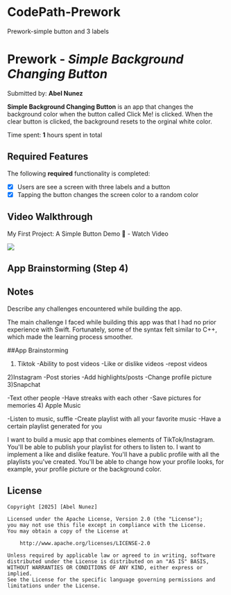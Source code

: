# CodePath-Prework
Prework-simple button and 3 labels
# Prework - *Simple Background Changing Button*

Submitted by: **Abel Nunez**

**Simple Background Changing Button** is an app that changes the background color when the button called Click Me! is clicked. When the clear button is clicked, the background resets to the orginal white color.  

Time spent: **1** hours spent in total

## Required Features

The following **required** functionality is completed:

- [x] Users are see a screen with three labels and a button
- [x] Tapping the button changes the screen color to a random color
 
## Video Walkthrough

My First Project: A Simple Button Demo 🎉 - Watch Video
 <div>
    <a href="https://www.loom.com/share/db3454d4e508471099f253a9cf201e8d">
    </a>
    <a href="https://www.loom.com/share/db3454d4e508471099f253a9cf201e8d">
      <img style="max-width:300px;" src="https://cdn.loom.com/sessions/thumbnails/db3454d4e508471099f253a9cf201e8d-9e40e1b37c168e74-full-play.gif">
    </a>
  </div>

## App Brainstorming (Step 4)

## Notes

Describe any challenges encountered while building the app.

The main challenge I faced while building this app was that I had no prior experience with Swift. Fortunately, some of the syntax felt similar to C++, which made the learning process smoother. 


##App Brainstorming

 1) Tiktok
 -Ability to post videos
 -Like or dislike videos
 -repost videos
 
 2)Instagram
 -Post stories
 -Add highlights/posts
 -Change profile picture
 3)Snapchat
 
 -Text other people
 -Have streaks with each other
 -Save pictures for memories 
 4) Apple Music
 
 -Listen to music, suffle
 -Create playlist with all your favorite music
 -Have a certain playlist generated for you
 
 I want to build a music app that combines elements of TikTok/Instagram. You'll be able to publish your playlist for others to listen to. I want to implement a like and dislike feature. You'll have a public profile with all the playlists you've created. You'll be able to change how your profile looks, for example, your profile picture or the background color.  

## License

    Copyright [2025] [Abel Nunez]

    Licensed under the Apache License, Version 2.0 (the "License");
    you may not use this file except in compliance with the License.
    You may obtain a copy of the License at

        http://www.apache.org/licenses/LICENSE-2.0

    Unless required by applicable law or agreed to in writing, software
    distributed under the License is distributed on an "AS IS" BASIS,
    WITHOUT WARRANTIES OR CONDITIONS OF ANY KIND, either express or implied.
    See the License for the specific language governing permissions and
    limitations under the License.
